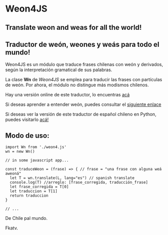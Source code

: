 # Weon4JS
## Translate **weon** and **weas** for all the world!
## Traductor de weón, weones y weás para todo el mundo!

Weon4JS es un módulo que traduce frases chilenas con weón y derivados, según la interpretación gramatical de sus palabras.

La clase **Wn** de *Weon4JS* se emplea para traducir las frases con partículas de weón. Por ahora, el módulo no distingue más modismos chilenos.

Hay una versión online de este traductor, lo encuentras [acá](https://notweon.web.app/)

Si deseas aprender a entender weón, puedes consultar el [siguiente enlace](https://github.com/fkatv/pyweon/tree/master/learn)

Si deseas ver la versión de este traductor de español chileno en Python, puedes visitarlo [acá!](https://github.com/fkatv/pyweon)

## Modo de uso:

```
import Wn from './weon4.js'
wn = new Wn()

// in some javascript app...

const traduceWeon = (frase) => { // frase = "una frase con alguna weá aweoná"
  let T = wn.translate(L, lang="es") // spanish translate
  console.log(T) //arreglo: [frase_corregida, traducción_frase]
  let frase_corregida = T[0]
  let traduccion = T[1]
  return traduccion
}

// ...
```

De Chile pal mundo.

Fkatv.
